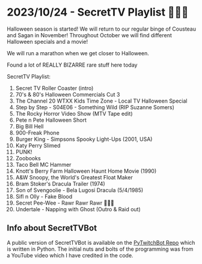 # 2023/10/24 - SecretTV Playlist 🎃🎃🎃

Halloween season is started!  We will return to our regular binge of Cousteau and Sagan in November!  Throughout October we will find different Halloween specials and a movie!  

We will run a marathon when we get closer to Halloween.

Found a lot of REALLY BIZARRE rare stuff here today

SecretTV Playlist:
1. Secret TV Roller Coaster (intro)
2. 70's & 80's Halloween Commercials Cut 3
3. The Channel 20 WTXX Kids Time Zone - Local TV Halloween Special
4. Step by Step - S04E06 - Something Wild (RIP Suzanne Somers)
5. The Rocky Horror Video Show (MTV Tape edit)
6. Pete n Pete Halloween Short
7. Big Bill Hell
8. 900-Freak Phone
9. Burger King - Simpsons Spooky Light-Ups (2001, USA)
10. Katy Perry Slimed
11. PUNK!
12. Zoobooks
13. Taco Bell MC Hammer
14. Knott's Berry Farm Halloween Haunt Home Movie (1990)
15. A&W Snoopy, the World's Greatest Float Maker
16. Bram Stoker's Dracula Trailer (1974)
17. Son of Svengoolie - Bela Lugosi Dracula (5/4/1985)
18. Sifl n Olly - Fake Blood
19. Secret Pee-Wee - Rawr Rawr Rawr 🐊🐊🐊
20. Undertale - Napping with Ghost (Outro & Raid out)


## Info about SecretTVBot

A public version of SecretTVBot is available on the [PyTwitchBot Repo](https://github.com/awbored/PyTwitchBot) which is written in Python.  The initial nuts and bolts of the programming was from a YouTube video which I have credited in the code.
